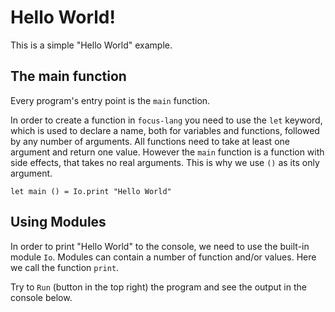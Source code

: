 # Hello World!

This is a simple "Hello World" example.

## The main function

Every program's entry point is the `main` function.

In order to create a function in `focus-lang` you need to use the `let` keyword, which is used to declare a name, both for variables
and functions, followed by any number of arguments. All functions need to take at least one argument and return one value. However the `main`
function is a function with side effects, that takes no real arguments. This is why we use `()` as its only argument.

```focus
let main () = Io.print "Hello World"
```

## Using Modules

In order to print "Hello World" to the console, we need to use the built-in module `Io`. Modules can contain a number of function and/or values.
Here we call the function `print`.

Try to `Run` (button in the top right) the program and see the output in the console below.